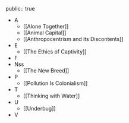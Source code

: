 public:: true

- A
	- [[Alone Together]]
	- [[Animal Capital]]
	- [[Anthropocentrism and its Discontents]]
- E
	- [[The Ethics of Captivity]]
- F
- Nss
	- [[The New Breed]]
- P
	- [[Pollution Is Colonialism]]
- T
	- [[Thinking with Water]]
- U
	- [[Underbug]]
- V